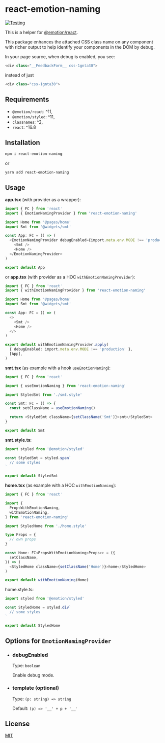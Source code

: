 # react-emotion-naming

[![Testing](https://github.com/kirilenko/react-emotion-naming/actions/workflows/ci.yml/badge.svg)](https://github.com/kirilenko/react-emotion-naming/actions/workflows/ci.yml)

This is a helper for [@emotion/react](https://www.npmjs.com/package/@emotion/react).  

This package enhances the attached CSS class name on any component with richer output to help identify your components in the DOM by debug.  

In your page source, when debug is enabled, you see:  
```typescript jsx
<div class="__FeedbackForm__ css-1gnta30">
```
instead of just
```typescript jsx
<div class="css-1gnta30">
```

## Requirements

- `@emotion/react`: ^11,
- `@emotion/styled`: ^11,
- `classnames`: ^2,
- `react`: ^16.8

## Installation

```bash
npm i react-emotion-naming
```
or
```bash
yarn add react-emotion-naming
```

## Usage

__app.tsx__ (with provider as a wrapper):
```typescript jsx
import { FC } from 'react'
import { EmotionNamingProvider } from 'react-emotion-naming'

import Home from '@pages/home'
import Smt from '@widgets/smt'

const App: FC = () => (
  <EmotionNamingProvider debugEnabled={import.meta.env.MODE !== 'production'}>
    <Smt />
    <Home />
  </EmotionNamingProvider>
)

export default App
```

or __app.tsx__ (with provider as a HOC `withEmotionNamingProvider`):
```typescript jsx
import { FC } from 'react'
import { withEmotionNamingProvider } from 'react-emotion-naming'

import Home from '@pages/home'
import Smt from '@widgets/smt'

const App: FC = () => (
  <>
    <Smt />
    <Home />
  </>
)

export default withEmotionNamingProvider.apply(
  { debugEnabled: import.meta.env.MODE !== 'production' },
  [App],
)
```

__smt.tsx__ (as example with a hook `useEmotionNaming`):
```typescript jsx
import { FC } from 'react'

import { useEmotionNaming } from 'react-emotion-naming'

import StyledSmt from './smt.style'

const Smt: FC = () => {
  const setClassName = useEmotionNaming()

  return <StyledSmt className={setClassName('Smt')}>smt</StyledSmt>
}

export default Smt
```

__smt.style.ts__:
```typescript jsx
import styled from '@emotion/styled'

const StyledSmt = styled.span`
  // some styles
`

export default StyledSmt

```

__home.tsx__ (as example with a HOC `withEmotionNaming`):
```typescript jsx
import { FC } from 'react'

import {
  PropsWithEmotionNaming,
  withEmotionNaming,
} from 'react-emotion-naming'

import StyledHome from './home.style'

type Props = {
  // own props
}

const Home: FC<PropsWithEmotionNaming<Props>> = ({
  setClassName,
}) => (
  <StyledHome className={setClassName('Home')}>home</StyledHome>
)

export default withEmotionNaming(Home)
```

home.style.ts:
```typescript jsx
import styled from '@emotion/styled'

const StyledHome = styled.div`
  // some styles
`

export default StyledHome
```

## Options for `EmotionNamingProvider`

- ### debugEnabled

    Type: `boolean`
    
    Enable debug mode.

- ### template (optional)

    Type: `(p: string) => string`
    
    Default: `(p) => '__' + p + '__'`

## License

[MIT](https://choosealicense.com/licenses/mit/)

